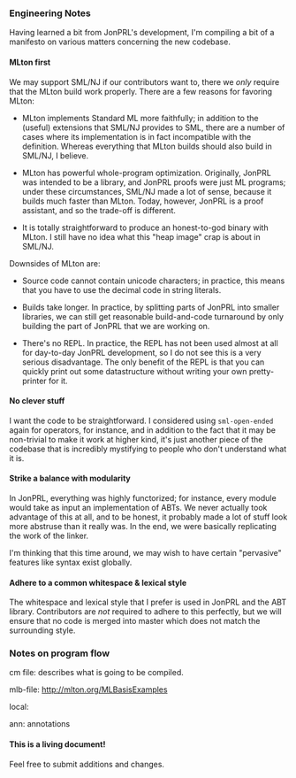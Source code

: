 ### Engineering Notes

Having learned a bit from JonPRL's development, I'm compiling a bit of a
manifesto on various matters concerning the new codebase.

#### MLton first

We may support SML/NJ if our contributors want to, there we *only* require that
the MLton build work properly. There are a few reasons for favoring MLton:

- MLton implements Standard ML more faithfully; in addition to the (useful)
  extensions that SML/NJ provides to SML, there are a number of cases where its
  implementation is in fact incompatible with the definition. Whereas everything
  that MLton builds should also build in SML/NJ, I believe.

- MLton has powerful whole-program optimization. Originally, JonPRL was
  intended to be a library, and JonPRL proofs were just ML programs; under
  these circumstances, SML/NJ made a lot of sense, because it builds much faster
  than MLton. Today, however, JonPRL is a proof assistant, and so the trade-off
  is different.

- It is totally straightforward to produce an honest-to-god binary with MLton.
  I still have no idea what this "heap image" crap is about in SML/NJ.

Downsides of MLton are:

- Source code cannot contain unicode characters; in practice, this means that
  you have to use the decimal code in string literals.

- Builds take longer. In practice, by splitting parts of JonPRL into smaller
  libraries, we can still get reasonable build-and-code turnaround by only
  building the part of JonPRL that we are working on.

- There's no REPL. In practice, the REPL has not been used almost at all for
  day-to-day JonPRL development, so I do not see this is a very serious
  disadvantage. The only benefit of the REPL is that you can quickly print out some
  datastructure without writing your own pretty-printer for it.

#### No clever stuff

I want the code to be straightforward. I considered using `sml-open-ended`
again for operators, for instance, and in addition to the fact that it may be
non-trivial to make it work at higher kind, it's just another piece of the
codebase that is incredibly mystifying to people who don't understand what it
is.

#### Strike a balance with modularity

In JonPRL, everything was highly functorized; for instance, every module would
take as input an implementation of ABTs. We never actually took advantage of
this at all, and to be honest, it probably made a lot of stuff look more
abstruse than it really was. In the end, we were basically replicating the work
of the linker.

I'm thinking that this time around, we may wish to have certain "pervasive"
features like syntax exist globally.

#### Adhere to a common whitespace & lexical style

The whitespace and lexical style that I prefer is used in JonPRL and the ABT
library. Contributors are *not* required to adhere to this perfectly, but we
will ensure that no code is merged into master which does not match the
surrounding style.


### Notes on program flow

cm file: describes what is going to be compiled.

mlb-file: 
http://mlton.org/MLBasisExamples

local: 

ann: annotations

#### This is a living document!

Feel free to submit additions and changes.
